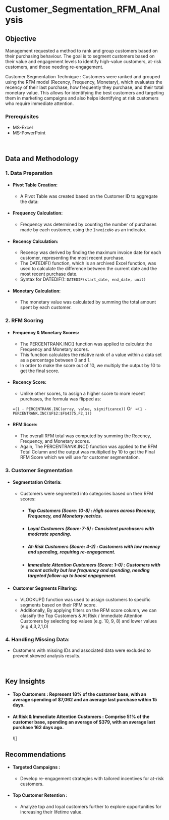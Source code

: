 # **Customer_Segmentation_RFM_Analysis**
## Objective
Management requested a method to rank and group customers based on their purchasing behaviour. The goal is to segment customers based on their value and engagement levels to identify high-value customers, at-risk customers, and those needing re-engagement.

Customer Segmentation Technique : 
Customers were ranked and grouped using the RFM model (Recency, Frequency, Monetary), which evaluates the recency of their last purchase, how frequently they purchase, and their total monetary value. This allows for identifying the best customers and targeting them in marketing campaigns and also helps identifying at risk customers who require immediate attention.

### Prerequisites
- MS-Excel
- MS-PowerPoint
<br />

## Data and Methodology
### 1. Data Preparation
 - #### Pivot Table Creation:
    - A Pivot Table was created based on the Customer ID to aggregate the data:
          
 - #### Frequency Calculation:
    - Frequency was determined by counting the number of purchases made by each customer, using the `InvoiceNo` as an indicator.
    
 - #### Recency Calculation:
    - Recency was derived by finding the maximum invoice date for each customer, representing the most recent purchase.
    - The DATEDIF() function, which is an archived Excel function, was used to calculate the difference between the current date and the most recent purchase date.
    - Syntax for DATEDIF():
       ``` DATEDIF(start_date, end_date, unit) ```
    
 - #### Monetary Calculation:
    - The monetary value was calculated by summing the total amount spent by each customer.
    
### 2. RFM Scoring
- #### Frequency & Monetary Scores:
    - The PERCENTRANK.INC() function was applied to calculate the Frequency and Monetary scores.
    - This function calculates the relative rank of a value within a data set as a percentage between 0 and 1.
    - In order to make the score out of 10, we multiply the output by 10 to get the final score.
    

- #### Recency Score:
    - Unlike other scores, to assign a higher score to more recent purchases, the formula was flipped as:
    
    ```=(1 - PERCENTRANK.INC(array, value, significance))```  Or 
    ``` =(1 - PERCENTRANK.INC($F$2:$F$4375,F2,1))```
      
- #### RFM Score:
    - The overall RFM total was computed by summing the Recency, Frequency, and Monetary scores.
    - Again, The PERCENTRANK.INC() function was applied to the RFM Total Column and the output was multiplied by 10 to get the Final RFM Score which we will use for customer segmentation.

### 3. Customer Segmentation
- #### Segmentation Criteria:
    - Customers were segmented into categories based on their RFM scores:
        - ##### Top Customers (Score: 10-8) : High scores across Recency, Frequency, and Monetary metrics.
        - ##### Loyal Customers (Score: 7-5) : Consistent purchasers with moderate spending.
        - ##### At-Risk Customers (Score: 4-2) : Customers with low recency and spending, requiring re-engagement.
        - ##### Immediate Attention Customers (Score: 1-0) : Customers with recent activity but low frequency and spending, needing targeted follow-up to boost engagement.
          
- #### Customer Segments Filtering:
    - VLOOKUP() function was used to assign customers to specific segments based on their RFM score.
    - Additionally, By applying filters on the RFM score column, we can classify the Top Customers & At Risk / Immediate Attention Customers by selecting top values (e.g. 10, 9, 8) and lower values (e.g.4,3,2,1,0)
      

### 4. Handling Missing Data:
- Customers with missing IDs and associated data were excluded to prevent skewed analysis results.
<br />
      
## Key Insights
- #### **Top Customers :** Represent 18% of the customer base, with an average spending of $7,062 and an average last purchase within 15 days.
- #### **At Risk & Immediate Attention Customers :** Comprise 51% of the customer base, spending an average of $379, with an average last purchase 162 days ago.

  ![]
## Recommendations
- #### **Targeted Campaigns :**
    -   Develop re-engagement strategies with tailored incentives for at-risk customers.
- #### **Top Customer Retention :**
    -  Analyze top and loyal customers further to explore opportunities for increasing their lifetime value.
